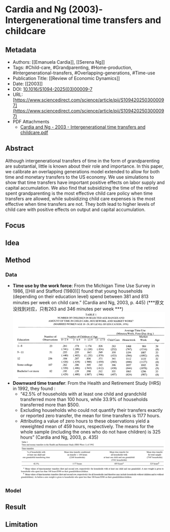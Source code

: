 # Cardia and Ng (2003)-Intergenerational time transfers and childcare


## Metadata
* Authors: [[Emanuela Cardia]], [[Serena Ng]]
* Tags: #Child-care, #Grandparenting, #Home-production, #Intergenerational-transfers, #Overlapping-generations, #Time-use
* Publication Title: [[Review of Economic Dynamics]]
* Date: [[2003]]
* DOI: [10.1016/S1094-2025(03)00009-7](https://doi.org/10.1016/S1094-2025(03)00009-7)
* URL: [https://www.sciencedirect.com/science/article/pii/S1094202503000097](https://www.sciencedirect.com/science/article/pii/S1094202503000097)
* PDF Attachments
	- [Cardia and Ng - 2003 - Intergenerational time transfers and childcare.pdf](zotero://open-pdf/library/items/4ATS8C6K)

## Abstract

Although intergenerational transfers of time in the form of grandparenting are substantial, little is known about their role and importance. In this paper, we calibrate an overlapping generations model extended to allow for both time and monetary transfers to the US economy. We use simulations to show that time transfers have important positive effects on labor supply and capital accumulation. We also find that subsidizing the time of the retired spent grandparenting is the most effective child care policy when time transfers are allowed, while subsidizing child care expenses is the most effective when time transfers are not. They both lead to higher levels of child care with positive effects on output and capital accumulation.


## Focus

## Idea

## Method
### Data
- **Time use by the work force**:  From the Michigan Time Use Survey in 1986, [[Hill and Stafford (1980)]] found that young households (depending on their education level) spend between 381 and 813 minutes per week on child care.” (Cardia and Ng, 2003, p. 445) (***原文没找到对应，只有263 and 346 minutes per week ***)
![](https://raw.githubusercontent.com/kyrie1218/picgo/main/img/202203241830724.png)
- **Downward time transfer**:  From the Health and Retirement Study (HRS) in 1992, they found :
	- “42.5% of households with at least one child and grandchild transferred more than 100 hours, while 33.9% of households transferred more than $500. 
	- Excluding households who could not quantify their transfers exactly or reported zero transfer, the mean for time transfers is 1177 hours. 
	- Attributing a value of zero hours to these observations yield a reweighted mean of 459 hours, respectively. The means for the whole sample (including the ones who do not have children) is 325 hours” (Cardia and Ng, 2003, p. 435)
![](https://raw.githubusercontent.com/kyrie1218/picgo/main/img/202203241711737.png)
![](https://raw.githubusercontent.com/kyrie1218/picgo/main/img/202203241712416.png)

### Model

## Result

## Limitation



